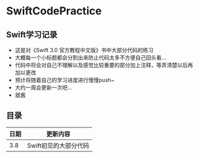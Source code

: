 # SwiftCodePractice
## Swift学习记录
- 这是对《Swift 3.0 官方教程中文版》书中大部分代码的练习
- 大概每一个小标题都会分割出来防止代码太多不方便自己回头看...
- 代码中将会对自己不理解以及感觉比较重要的部分加上注释，等弄清楚以后再加以更改
- 预计将随着自己的学习进度进行慢慢push~
- 大约一周会更新一次吧...
- 就酱

## 目录
| 日期 | 更新内容 |
| ---|:--------:|
|  3.8|Swift初见的大部分代码|
